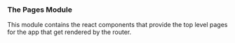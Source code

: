 ### The Pages Module

This module contains the react components that provide the top level pages for the app that get rendered by the router.